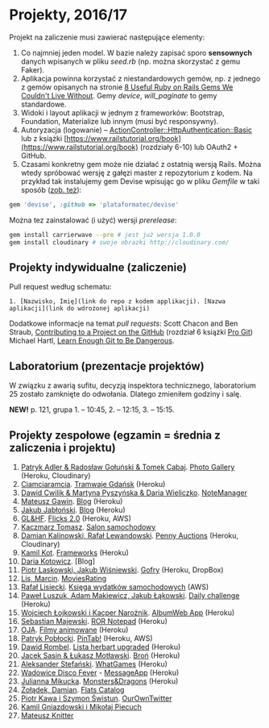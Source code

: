 # Projekty, 2016/17

Projekt na zaliczenie musi zawierać następujące elementy:

1. Co najmniej jeden model. W bazie należy zapisać sporo **sensownych** danych wpisanych w pliku _seed.rb_
  (np. można skorzystać z gemu Faker).
1. Aplikacja powinna korzystać z niestandardowych gemów, np. z jednego
  z gemów opisanych na stronie [8 Useful Ruby on Rails Gems We Couldn't Live Without](http://blog.planetargon.com/entries/8-useful-ruby-on-rails-gems-we-couldnt-live-without?__s=jvsvsq3unktoidfpqwzm).
  Gemy _device_, _will_paginate_ to gemy standardowe.
1. Widoki i layout aplikacji w jednym z frameworków:
   Bootstrap, Foundation, Materialize lub innym (musi być responsywny).
1. Autoryzacja (logowanie) – [ActionController::HttpAuthentication::Basic](http://edgeapi.rubyonrails.org/classes/ActionController/HttpAuthentication/Basic.html)
   lub z książki [https://www.railstutorial.org/book](https://www.railstutorial.org/book)
   (rozdziały 6-10) lub OAuth2 + GitHub.
1. Czasami konkretny gem może nie działać z ostatnią wersją Rails. Można wtedy spróbować
  wersję z gałęzi master z repozytorium z kodem. Na przykład tak instalujemy
  gem Devise wpisując go w pliku _Gemfile_ w taki sposób
  ([zob. też](http://bundler.io/git.html)):

```ruby
gem 'devise', :github => 'plataformatec/devise'
```
Można tez zainstalować (i użyć) wersji _prerelease_:
```sh
gem install carrierwave --pre # jest już wersja 1.0.0
gem install cloudinary # swoje obrazki http://cloudinary.com/
```

## Projekty indywidualne (zaliczenie)

Pull request według schematu:
```
1. [Nazwisko, Imię](link do repo z kodem applikacji). [Nazwa aplikacji](link do wdrożonej aplikacji)
```

Dodatkowe informacje na temat _pull requests_: Scott Chacon and Ben Straub,
[Contributing to a Project on the GitHub](https://git-scm.com/book/en/v2/GitHub-Contributing-to-a-Project)
(rozdział 6 książki [Pro Git](https://git-scm.com/book/en/v2))
Michael Hartl, [Learn Enough Git to Be Dangerous](https://www.learnenough.com/git-tutorial).

<!--
  Regular Expressions Tutorial, http://www.regular-expressions.info/tutorial.html
     Find: (\d+),(.+),(.+),.+,.*
  Replace: $1. $2, $3
-->

## Laboratorium (prezentacje projektów)

W związku z awarią sufitu, decyzją inspektora technicznego, 
laboratorium 25 zostało zamknięte do odwołania. Dlatego
zmieniłem godziny i salę. 

**NEW!** p. 121, grupa 1. – 10:45, 2. – 12:15, 3. – 15:15.


## Projekty zespołowe (egzamin = średnia z zaliczenia i projektu)

<!--
W pliku _README.md_ z repozytorium należy wpisać wszystkich autorów aplikacji
i następnie wykonać pull request, który dopisze linijkę tekstu do tego pliku
utworzoną według poniższego schematu:

```
1. [Nazwa zespołu](link do repo z kodem). [Nazwa aplikacji](link do wdrożonej aplikacji) (gdzie wdrożono)
```
-->

1. [Patryk Adler & Radosław Gołuński & Tomek Cabaj](https://github.com/adlerpoland/mojeasi). [Photo Gallery](https://protected-ocean-44249.herokuapp.com/photos) (Heroku, Cloudinary)
1. [Ciamciaramcia](https://github.com/atejszerska/ruby-asi-zespolowy). [Tramwaje Gdańsk](https://tramwaje-gdansk.herokuapp.com) (Heroku)
1. [Dawid Cwilik & Martyna Pyszyńska & Daria Wieliczko](https://github.com/Ruby-team/NotesExamProject). [NoteManager](https://note-manager.herokuapp.com/)
1. [Mateusz Gawin](https://github.com/matgawin/projekt_asi2). [Blog](https://asi-blog.herokuapp.com/) (Heroku)
1. [Jakub Jabłoński](https://github.com/jakjablonski/ASI-my). [Blog](https://rocky-beach-30006.herokuapp.com/) (Heroku)
1. [GL&HF](https://github.com/mkassjanski/asi-egzamin). [Flicks 2.0](https://flicks2.herokuapp.com/) (Heroku, AWS)
1. [Kaczmarz Tomasz](https://github.com/tkaczmarz/asi). [Salon samochodowy](https://shielded-tundra-94334.herokuapp.com)
1. [Damian Kalinowski, Rafał Lewandowski](https://github.com/lafreak/penny-auctions). [Penny Auctions](https://penny-auctions.herokuapp.com) (Heroku, Cloudinary)
1. [Kamil Kot](https://github.com/KotMeow/asi-frameworks). [Frameworks](https://asi-frameworks.herokuapp.com/) (Heroku)
1. [Daria Kotowicz](https://github.com/dkotowicz/ruby_projekt2.git). [Blog]
1. [Piotr Laskowski, Jakub Wiśniewski](https://github.com/ozh204/ruby-egz). [Gofry](https://ozh204-gofry.herokuapp.com/) (Heroku, DropBox)
1. [Lis, Marcin](https://github.com/marcinlis0/MoviesRating). [MoviesRating](http://rate-this.herokuapp.com/)
1. [Rafał Lisiecki](https://github.com/littlefoxmiastko/ruby1). [Księga wydatków samochodowych](http://ec2-34-208-194-252.us-west-2.compute.amazonaws.com/) (AWS)
1. [Paweł Luszuk, Adam Makiewicz, Jakub Łąkowski](https://github.com/kubalakowski/daily-challenge). [Daily challenge](https://daily-code-challenge.herokuapp.com/) (Heroku)
1. [Wojciech Łojkowski i Kacper Narożnik](https://github.com/wlojkowski/AlbumWebApp). [AlbumWeb App](https://albumwebapp.herokuapp.com/) (Heroku)
1. [Sebastian Majewski](https://github.com/SebastianMajewski/RoR-Notepad). [ROR Notepad](https://rornotepad.herokuapp.com/) (Heroku)
1. [OJA](https://github.com/lic-planer/ruby_zespolowy). [Filmy animowane](https://shrouded-ocean-49748.herokuapp.com/) (Heroku)
1. [Patryk Pobłocki](https://github.com/ppoblocki/egzaminRails). [PinTab!](https://fast-shore-79390.herokuapp.com/) (Heroku, AWS)
1. [Dawid Rombel](https://github.com/drombel/project-ruby). [Lista herbart upgraded](https://lista-herbat.herokuapp.com/) (Heroku)
1. [Jacek Sasin & Łukasz Motławski](https://github.com/jsasin/asi_egzamin). [Broń](https://asiegzaminn.herokuapp.com) (Heroku)
1. [Aleksander Stefański](https://github.com/astefanski1/WhatGames). [WhatGames](https://whatgames.herokuapp.com/games) (Heroku)
1. [Wadowice Disco Fever](https://github.com/implssv/MessageApp) - [MessageApp](http://serene-spire-89656.herokuapp.com/) (Heroku)
1. [Julianna Mikucka](https://github.com/LadyJuleczka/Rails-Egzamin). [Monsters&Dragons](https://aqueous-woodland-84605.herokuapp.com/) (Heroku)
1. [Żołądek, Damian](https://github.com/damian024/rails). [Flats Catalog](https://flatcatalog.herokuapp.com/)
1. [Piotr Kawa i Szymon Świstun](https://github.com/Pkawa/Twitter-rails). [OurOwnTwitter](https://ourowntwitter.herokuapp.com/)
1. [Kamil Gniazdowski i Mikołaj Piecuch](https://github.com/mikolajpiecuch/BlaBlaRails)
1. [Mateusz Knitter](https://github.com/supperbull/antywirpak)
